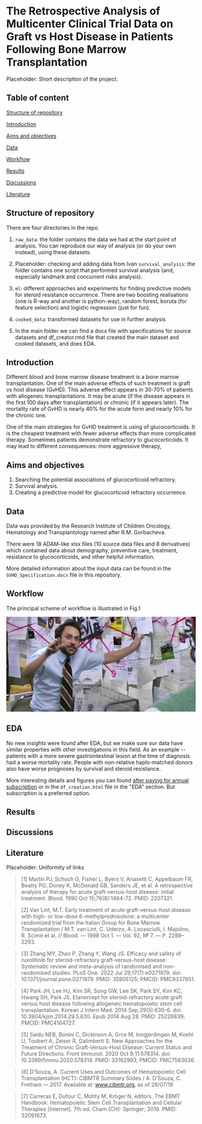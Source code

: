 # The Retrospective Analysis of Multicenter Clinical Trial Data on Graft vs Host Disease in Patients Following Bone Marrow Transplantation
Placeholder: Short description of the project.

## Table of content

[Structure of repository](https://github.com/Asklepiad/GvHD/blob/main/README.md#structure-of-repository)

[Introduction](https://github.com/Asklepiad/GvHD/blob/main/README.md#introduction)

[Aims and objectives](https://github.com/Asklepiad/GvHD/blob/main/README.md#aims-and-objectives)

[Data](https://github.com/Asklepiad/GvHD/blob/main/README.md#data)

[Workflow](https://github.com/Asklepiad/GvHD/blob/main/README.md#workflow)

[Results](https://github.com/Asklepiad/GvHD/blob/main/README.md#results)

[Discussions](https://github.com/Asklepiad/GvHD/blob/main/README.md#discussions)

[Literature](https://github.com/Asklepiad/GvHD/blob/main/README.md#literature)

## Structure of repository

There are four directories in the repo.

1. `raw_data`: the folder contains the data we had at the start point of analysis. You can reproduce our way of analysis (or do your own instead), using these datasets.

2. Placeholder: checking and adding data from Ivan `survival_analysis`: the folder contains one script that performed survival analysis (and, especially landmark and concurrent risks analysis).

3. `ml`: different approaches and experiments for finding predictive models for steroid resistance occurrence. There are two boosting realisations (one is R-way and another is python-way), random forest, boruta (for feature selection) and logistic regression (just for fun).

4. `cooked_data`: transformed datasets for use in further analysis

5. In the main folder we can find a docx file with specifications for source datasets and df_creator.rmd file that created the main dataset and cooked datasets, and does EDA.

## Introduction

Different blood and bone marrow disease treatment is a bone marrow transplantation. One of the main adverse effects of such treatment is graft vs host disease (GvHD). This adverse effect appears in 30-70% of patients with allogeneic transplantations. It may be acute (if the disease appears in the first 100 days after transplantation) or chronic (if it appears later). The mortality rate of GvHD is nearly 40% for the acute form and nearly 10% for the chronic one.

One of the main strategies for GvHD treatment is using of glucocorticoids. It is the cheapest treatment with fewer adverse effects than more complicated therapy. Sometimes patients demonstrate refractory to glucocorticoids. It may lead to different consequences: more aggressive therapy, 


## Aims and objectives

1. Searching the potential associations of glucocorticoid refractory.
2. Survival analysis.
3. Creating a predictive model for glucocorticoid refractory occurrence. 

## Data

Data was provided by the Research Institute of Children Oncology, Hematology and Transplantology named after R.M. Gorbacheva.

There were 18 ADAM-like xlsx files (10 source data files and 8 derivatives) which contained data about demography, preventive care, treatment, resistance to glucocorticoids, and other helpful information.

More detailed information about the input data can be found in the `GVHD_Specification.docx` file in this repository.

## Workflow

The principal scheme of workflow is illustrated in Fig.1

![Fig. 1 Principal scheme of workflow](https://github.com/Asklepiad/GvHD/blob/main/workflow_GvHD.jpg)

## EDA

No new insights were found after EDA, but we make sure our data have similar properties with other investigations in this field.
As an example -- patients with a more severe gastrointestinal lesion at the time of diagnosis had a worse mortality rate. People with non-relative haplo-matched donors also have worse prognoses by survival and steroid resistance.

More interesting details and figures you can found [after paying for annual subscription](https://boosty.to/bioinf) or in the `df_creation.html` file in the "EDA" section. But subscription is a preferred option.

## Results

## Discussions

## Literature

Placeholder: Uniformity of links

> [1] Martin PJ, Schoch G, Fisher L, Byers V, Anasetti C, Appelbaum FR, Beatty PG, Doney K, McDonald GB, Sanders JE, et al. A retrospective analysis of therapy for acute graft-versus-host disease: initial treatment. Blood. 1990 Oct 15;76(8):1464-72. PMID: 2207321.

> [2] Van Lint, M.T. Early treatment of acute graft-versus-host disease with high- or low-dose 6-methylprednisolone: a multicenter randomized trial from the Italian Group for Bone Marrow Transplantation / M.T. van Lint, C. Uderzo, A. Locasciulli, I. Majolino, R. Scimé et al. // Blood. — 1998 Oct 1. — Vol. 92, № 7. — P. 2288–2293.

> [3] Zhang MY, Zhao P, Zhang Y, Wang JS. Efficacy and safety of ruxolitinib for steroid-refractory graft-versus-host disease: Systematic review and meta-analysis of randomised and non-randomised studies. PLoS One. 2022 Jul 29;17(7):e0271979. doi: 10.1371/journal.pone.0271979. PMID: 35905125; PMCID: PMC9337651.

> [4] Park JH, Lee HJ, Kim SR, Song GW, Lee SK, Park SY, Kim KC, Hwang SH, Park JS. Etanercept for steroid-refractory acute graft versus host disease following allogeneic hematopoietic stem cell transplantation. Korean J Intern Med. 2014 Sep;29(5):630-6. doi: 10.3904/kjim.2014.29.5.630. Epub 2014 Aug 28. PMID: 25228839; PMCID: PMC4164727.

> [5] Saidu NEB, Bonini C, Dickinson A, Grce M, Inngjerdingen M, Koehl U, Toubert A, Zeiser R, Galimberti S. New Approaches for the Treatment of Chronic Graft-Versus-Host Disease: Current Status and Future Directions. Front Immunol. 2020 Oct 9;11:578314. doi: 10.3389/fimmu.2020.578314. PMID: 33162993; PMCID: PMC7583636.

> [6] D’Souza, A. Current Uses and Outcomes of Hematopoietic Cell Transplantation (HCT): CIBMTR Summary Slides / A. D’Souza, C. Fretham — 2017. Available at: www.cibmtr.org, as of 28/07/18

> [7] Carreras E, Dufour C, Mohty M, Kröger N, editors. The EBMT Handbook: Hematopoietic Stem Cell Transplantation and Cellular Therapies [Internet]. 7th ed. Cham (CH): Springer; 2019. PMID: 32091673.

